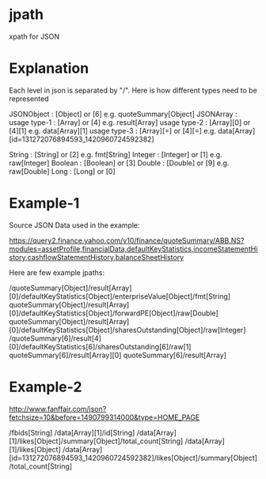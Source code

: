 # jpath
xpath for JSON

# Explanation
Each level in json is separated by "/". Here is how different types need to be represented

JSONObject : <name>[Object] or <name>[6] e.g. quoteSummary[Object]
JSONArray  : 
usage type-1 : <name>[Array] or <name>[4] e.g. result[Array]
usage type-2 : <name>[Array][0] or <name>[4][1] e.g. data[Array][1]
usage type-3 : <name>[Array][<name>=<value>] or <name>[4][<name>=<value>] e.g. data[Array][id=131272076894593_1420960724592382]


String     : <name>[String] or <name>[2] e.g. fmt[String]
Integer    : <name>[Integer] or <name>[1] e.g. raw[Integer]
Boolean    : <name>[Boolean] or <name>[3]
Double     : <name>[Double] or <name>[9] e.g. raw[Double]
Long       : <name>[Long] or <name>[0]


# Example-1 
Source JSON Data used in the example:

https://query2.finance.yahoo.com/v10/finance/quoteSummary/ABB.NS?modules=assetProfile,financialData,defaultKeyStatistics,incomeStatementHistory,cashflowStatementHistory,balanceSheetHistory

Here are few example jpaths:

/quoteSummary[Object]/result[Array][0]/defaultKeyStatistics[Object]/enterpriseValue[Object]/fmt[String]
quoteSummary[Object]/result[Array][0]/defaultKeyStatistics[Object]/forwardPE[Object]/raw[Double]
quoteSummary[Object]/result[Array][0]/defaultKeyStatistics[Object]/sharesOutstanding[Object]/raw[Integer]
/quoteSummary[6]/result[4][0]/defaultKeyStatistics[6]/sharesOutstanding[6]/raw[1]
quoteSummary[6]/result[Array][0]
quoteSummary[6]/result[Array]

# Example-2

http://www.fanffair.com/json?fetchsize=10&before=1490799314000&type=HOME_PAGE

/fbids[String]
/data[Array][1]/id[String]
/data[Array][1]/likes[Object]/summary[Object]/total_count[String]
/data[Array][1]/likes[Object]
/data[Array][id=131272076894593_1420960724592382]/likes[Object]/summary[Object]/total_count[String]

